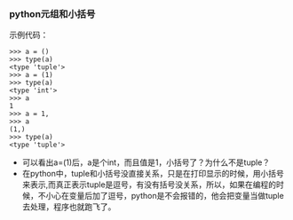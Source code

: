 ### python元组和小括号
示例代码：

	>>> a = ()
	>>> type(a)
	<type 'tuple'>
	>>> a = (1)
	>>> type(a)
	<type 'int'>
	>>> a
	1
	>>> a = 1,	
	>>> a
	(1,)
	>>> type(a)
	<type 'tuple'>
* 可以看出a=(1)后，a是个int，而且值是1，小括号了？为什么不是tuple？
* 在python中，tuple和小括号没直接关系，只是在打印显示的时候，用小括号来表示,而真正表示tuple是逗号，有没有括号没关系，所以，如果在编程的时候，不小心在变量后加了逗号，python是不会报错的，他会把变量当做tuple去处理，程序也就跑飞了。